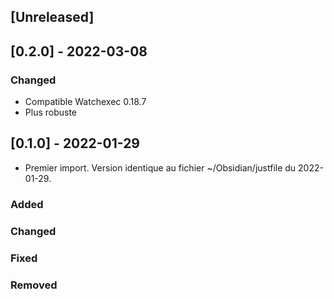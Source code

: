 ## [Unreleased]

## [0.2.0] - 2022-03-08

### Changed
- Compatible Watchexec 0.18.7
- Plus robuste

## [0.1.0] - 2022-01-29
- Premier import. Version identique au fichier ~/Obsidian/justfile du 2022-01-29.

### Added
### Changed
### Fixed
### Removed
